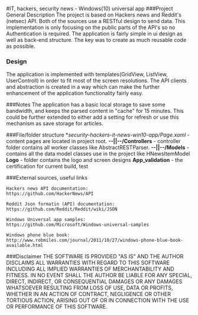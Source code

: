 #IT, hackers, security news - Windows(10) universal app
###Project General Description 
The project is based on Hackers news and Reddit's (netsec) API. Both of the sources use a RESTful design to send data. This implementation is only focusing on the public parts of the API's so no Authentication is required. The application is fairly simple in ui design as well as back-end structure. The key was to create as much reusable code as possible.

### Design
The application is implemented with templates(GridView, ListView, UserControll) in order to fit most of the screen resolutions.
The API clients and abstraction is created in a way which can make the further enhancement of the application functionality fairly easy.  

###Notes 
The application has a basic local storage to save some bandwidth, and keeps the parsed content in "cache" for 15 minutes. This could be further extended to either add a setting for refresh or use this mechanism as save storage for articles. 

###File/folder structure
 **security-hackers-it-news-win10-app/*Page.xaml** - content pages are located in project root. 
 **--||--/Controllers** - controller folder contains all worker classes like AbstractRESTParser.
 **--||--/Models** - contains all the data model classes use in the project like HNewsItemModel
 **Logo** - folder contains the logo and screen designs
 **App_validation** - the certification for current build, test
 
###External sources, useful links

    Hackers news API documentation:
    https://github.com/HackerNews/API

    Reddit Json formatin (API) documentation:
    https://github.com/Reddit/Reddit/wiki/JSON

    Windows Universal app samples:
    https://github.com/Microsoft/Windows-universal-samples

	Windows phone blue book:
	http://www.robmiles.com/journal/2011/10/27/windows-phone-blue-book-available.html
	
 

###Disclaimer
THE SOFTWARE IS PROVIDED "AS IS" AND THE AUTHOR DISCLAIMS ALL WARRANTIES WITH REGARD TO THIS SOFTWARE INCLUDING ALL IMPLIED WARRANTIES OF MERCHANTABILITY AND FITNESS. IN NO EVENT SHALL THE AUTHOR BE LIABLE FOR ANY SPECIAL, DIRECT, INDIRECT, OR CONSEQUENTIAL DAMAGES OR ANY DAMAGES WHATSOEVER RESULTING FROM LOSS OF USE, DATA OR PROFITS, WHETHER IN AN ACTION OF CONTRACT, NEGLIGENCE OR OTHER TORTIOUS ACTION, ARISING OUT OF OR IN CONNECTION WITH THE USE OR PERFORMANCE OF THIS SOFTWARE.

